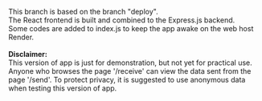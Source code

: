 This branch is based on the branch "deploy".\
The React frontend is built and combined to the Express.js backend.\
Some codes are added to index.js to keep the app awake on the web host Render.\
\
**Disclaimer:**\
This version of app is just for demonstration, but not yet for practical use. Anyone who browses the page '/receive' can view the data sent from the page '/send'. To protect privacy, it is suggested to use anonymous data when testing this version of app.